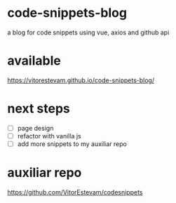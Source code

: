 # code-snippets-blog
a blog for code snippets using vue, axios and github api

# available
https://vitorestevam.github.io/code-snippets-blog/

# next steps
- [ ] page design
- [ ] refactor with vanilla js
- [ ] add more snippets to my auxiliar repo

# auxiliar repo
https://github.com/VitorEstevam/codesnippets
